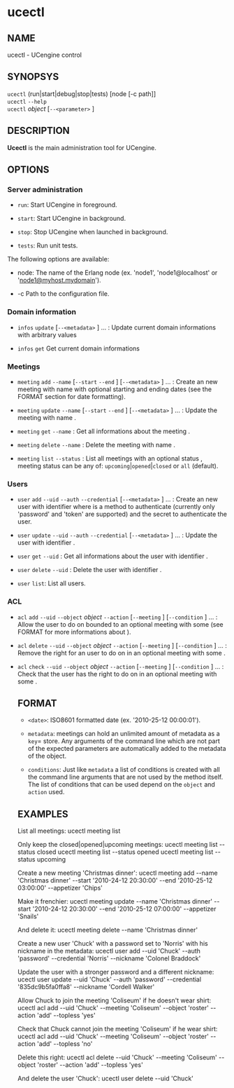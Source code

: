 # ucectl

## NAME
ucectl - UCengine control

## SYNOPSYS

`ucectl` (run|start|debug|stop|tests) [node [-c path]] <br />
`ucectl` `--help` <br />
`ucectl` *object* <action> [`--<parameter>` <value>] <br />

## DESCRIPTION

**Ucectl** is the main administration tool for UCengine.

## OPTIONS

### Server administration

  * `run`:
    Start UCengine in foreground.

  * `start`:
    Start UCengine in background.

  * `stop`:
    Stop UCengine when launched in background.

  * `tests`:
    Run unit tests.

The following options are available:

  * node:
    The name of the Erlang node (ex. 'node1', 'node1@localhost' or 'node1@myhost.mydomain').

  * -c <path>
    Path to the configuration file.

### Domain information

  * `infos` `update` [`--<metadata>` <value>] ... :
    Update current domain informations with arbitrary values

  * `infos` `get`
    Get current domain informations

### Meetings

  * `meeting` `add` `--name` <name> [`--start` <date> `--end` <date>] [`--<metadata>` <value>] ... :
    Create an new meeting with name <name> with optional starting and ending dates (see the FORMAT section for date formatting).

  * `meeting` `update` `--name` <name> [`--start` <date> `--end` <date>] [`--<metadata>` <value>] ... :
    Update the meeting with name <name>.

  * `meeting` `get` `--name` <name>:
    Get all informations about the meeting <name>.

  * `meeting` `delete` `--name` <name>:
    Delete the meeting with name <name>.

  * `meeting` `list` `--status` <status>:
    List all meetings with an optional status <status>, meeting status can be any of: `upcoming`|`opened`|`closed` or `all` (default).

### Users

  * `user` `add` `--uid` <uid> `--auth` <auth> `--credential` <credential> [`--<metadata>` <value>] ... :
    Create an new user with identifier <uid> where <auth> is a method to authenticate (currently only 'password' and 'token' are supported) and <credential> the secret to authenticate the user.

  * `user` `update` `--uid` <uid> `--auth` <auth> `--credential` <credential> [`--<metadata>` <value>] ... :
    Update the user with identifier <uid>.

  * `user` `get` `--uid` <uid>:
    Get all informations about the user with identifier <uid>.

  * `user` `delete` `--uid` <uid>:
    Delete the user with identifier <uid>.

  * `user` `list`:
    List all users.

### ACL

  * `acl` `add` `--uid` <uid> `--object` *object* `--action` <action> [`--meeting` <meeting>] [`--condition` <value>] ... :
    Allow the user <uid> to do <action> on <object> bounded to an optional meeting <meeting> with some <conditions> (see FORMAT for more informations about <conditions>).

  * `acl` `delete` `--uid` <uid> `--object` *object* `--action` <action> [`--meeting` <meeting>] [`--condition` <value>] ... :
    Remove the right for an user <uid> to do <action> on <object> in an optional meeting <meeting> with some <conditions>.

  * `acl` `check` `--uid` <uid> `--object` *object* `--action` <action> [`--meeting` <meeting>] [`--condition` <value>] ... :
    Check that the user <uid> has the right to do <action> on <object> in an optional meeting <meeting> with some <conditions>.

## FORMAT

  - `<date>`:
    ISO8601 formatted date (ex. '2010-25-12 00:00:01').

  - `metadata`:
    meetings can hold an unlimited amount of metadata as a `key`=<value> store. Any arguments of the command line which are not part of the expected parameters are automatically added to the metadata of the object.

  - `conditions`:
    Just like `metadata` a list of conditions is created with all the command line arguments that are not used by the method itself. The list of conditions that can be used depend on the `object` and `action` used.

## EXAMPLES

List all meetings:
	ucectl meeting list

Only keep the closed|opened|upcoming meetings:
	ucectl meeting list --status closed
	ucectl meeting list --status opened
	ucectl meeting list --status upcoming

Create a new meeting 'Christmas dinner':
	ucectl meeting add --name 'Christmas dinner' --start '2010-24-12 20:30:00'
                --end '2010-25-12 03:00:00' --appetizer 'Chips'

Make it frenchier:
	ucectl meeting update --name 'Christmas dinner' --start '2010-24-12 20:30:00'
                --end '2010-25-12 07:00:00' --appetizer 'Snails'

And delete it:
	ucectl meeting delete --name 'Christmas dinner'

Create a new user 'Chuck' with a password set to 'Norris' with his nickname in the metadata:
	ucectl user add --uid 'Chuck' --auth 'password' --credential 'Norris'
		--nickname 'Colonel Braddock'

Update the user with a stronger password and a different nickname:
	ucectl user update --uid 'Chuck' --auth 'password' --credential '835dc9b5fa0ffa8'
		--nickname 'Cordell Walker'

Allow Chuck to join the meeting 'Coliseum' if he doesn't wear shirt:
	ucectl acl add --uid 'Chuck' --meeting 'Coliseum' --object 'roster'
		--action 'add' --topless 'yes'

Check that Chuck cannot join the meeting 'Coliseum' if he wear shirt:
	ucectl acl add --uid 'Chuck' --meeting 'Coliseum' --object 'roster'
		--action 'add' --topless 'no'

Delete this right:
	ucectl acl delete --uid 'Chuck' --meeting 'Coliseum' --object 'roster'
		--action 'add' --topless 'yes'

And delete the user 'Chuck':
	ucectl user delete --uid 'Chuck'
